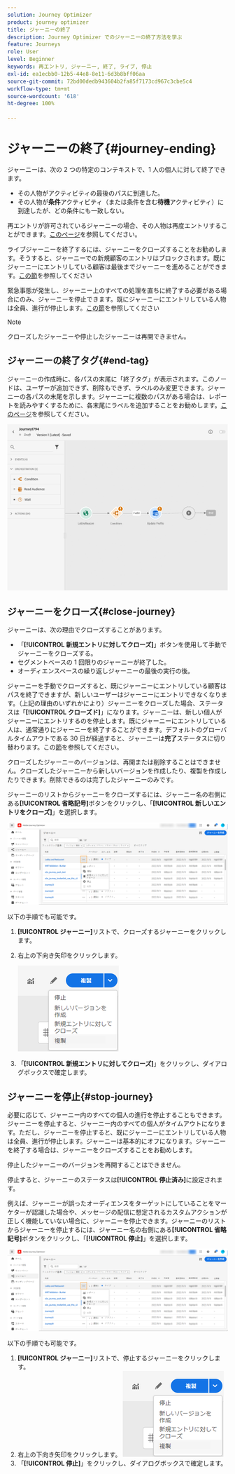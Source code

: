 ```yaml
---
solution: Journey Optimizer
product: journey optimizer
title: ジャーニーの終了
description: Journey Optimizer でのジャーニーの終了方法を学ぶ
feature: Journeys
role: User
level: Beginner
keywords: 再エントリ, ジャーニー, 終了, ライブ, 停止
exl-id: ea1ecbb0-12b5-44e8-8e11-6d3b8bff06aa
source-git-commit: 72bd00dedb943604b2fa85f7173cd967c3cbe5c4
workflow-type: tm+mt
source-wordcount: '618'
ht-degree: 100%

---
```


# ジャーニーの終了{#journey-ending}

ジャーニーは、次の 2 つの特定のコンテキストで、1 人の個人に対して終了できます。

* その人物がアクティビティの最後のパスに到達した。
* その人物が&#x200B;**条件**&#x200B;アクティビティ（または条件を含む&#x200B;**待機**&#x200B;アクティビティ）に到達したが、どの条件にも一致しない。

再エントリが許可されているジャーニーの場合、その人物は再度エントリすることができます。[このページ](../building-journeys/journey-gs.md#change-properties)を参照してください。

ライブジャーニーを終了するには、ジャーニーをクローズすることをお勧めします。そうすると、ジャーニーでの新規顧客のエントリはブロックされます。既にジャーニーにエントリしている顧客は最後までジャーニーを進めることができます。[この節](../building-journeys/journey.md#close-journey)を参照してください

緊急事態が発生し、ジャーニー上のすべての処理を直ちに終了する必要がある場合にのみ、ジャーニーを停止できます。既にジャーニーにエントリしている人物は全員、進行が停止します。[この節](../building-journeys/journey.md#stop-journey)を参照してください

>[!NOTE]
>
>クローズしたジャーニーや停止したジャーニーは再開できません。

## ジャーニーの終了タグ{#end-tag}

ジャーニーの作成時に、各パスの末尾に「終了タグ」が表示されます。このノードは、ユーザーが追加できず、削除もできず、ラベルのみ変更できます。ジャーニーの各パスの末尾を示します。ジャーニーに複数のパスがある場合は、レポートを読みやすくするために、各末尾にラベルを追加することをお勧めします。[このページ](../reports/live-report.md)を参照してください。

![](assets/journey-end.png)

<!--

### End activity{#journey-end-activity}

The **[!UICONTROL End]** activity allows you to mark the end of each path of the journey. It is not mandatory but recommended for visual clarity. See [this page](../building-journeys/end-activity.md)

![](assets/journey54.png)

-->

## ジャーニーをクローズ{#close-journey}

ジャーニーは、次の理由でクローズすることがあります。

* 「**[!UICONTROL 新規エントリに対してクローズ]**」ボタンを使用して手動でジャーニーをクローズする。
* セグメントベースの 1 回限りのジャーニーが終了した。
* オーディエンスベースの繰り返しジャーニーの最後の実行の後。

ジャーニーを手動でクローズすると、既にジャーニーにエントリしている顧客はパスを終了できますが、新しいユーザーはジャーニーにエントリできなくなります。（上記の理由のいずれかにより）ジャーニーをクローズした場合、ステータスは「**[!UICONTROL クローズド]**」になります。ジャーニーは、新しい個人がジャーニーにエントリするのを停止します。既にジャーニーにエントリしている人は、通常通りにジャーニーを終了することができます。デフォルトのグローバルタイムアウトである 30 日が経過すると、ジャーニーは&#x200B;**完了**&#x200B;ステータスに切り替わります。この[節](../building-journeys/journey-gs.md#global_timeout)を参照してください。

クローズしたジャーニーのバージョンは、再開または削除することはできません。クローズしたジャーニーから新しいバージョンを作成したり、複製を作成したりできます。削除できるのは完了したジャーニーのみです。

ジャーニーのリストからジャーニーをクローズするには、ジャーニー名の右側にある&#x200B;**[!UICONTROL 省略記号]**&#x200B;ボタンをクリックし、「**[!UICONTROL 新しいエントリをクローズ]**」を選択します。

![](assets/journey-finish-quick-action.png)

以下の手順でも可能です。

1. **[!UICONTROL ジャーニー]**&#x200B;リストで、クローズするジャーニーをクリックします。
1. 右上の下向き矢印をクリックします。

   ![](assets/finish_drop_down_list.png)

1. 「**[!UICONTROL 新規エントリに対してクローズ]**」をクリックし、ダイアログボックスで確定します。

## ジャーニーを停止{#stop-journey}

必要に応じて、ジャーニー内のすべての個人の進行を停止することもできます。ジャーニーを停止すると、ジャーニー内のすべての個人がタイムアウトになります。ただし、ジャーニーを停止すると、既にジャーニーにエントリしている人物は全員、進行が停止します。ジャーニーは基本的にオフになります。ジャーニーを終了する場合は、ジャーニーをクローズすることをお勧めします。

停止したジャーニーのバージョンを再開することはできません。

停止すると、ジャーニーのステータスは&#x200B;**[!UICONTROL 停止済み]**&#x200B;に設定されます。

例えば、ジャーニーが誤ったオーディエンスをターゲットにしていることをマーケターが認識した場合や、メッセージの配信に想定されるカスタムアクションが正しく機能していない場合に、ジャーニーを停止できます。ジャーニーのリストからジャーニーを停止するには、ジャーニー名の右側にある&#x200B;**[!UICONTROL 省略記号]**&#x200B;ボタンをクリックし、「**[!UICONTROL 停止]**」を選択します。

![](assets/journey-finish-quick-action.png)

以下の手順でも可能です。

1. **[!UICONTROL ジャーニー]**&#x200B;リストで、停止するジャーニーをクリックします。
1. 右上の下向き矢印をクリックします。
   ![](assets/finish_drop_down_list.png)
1. 「**[!UICONTROL 停止]**」をクリックし、ダイアログボックスで確定します。
